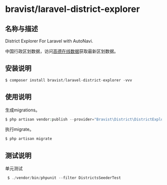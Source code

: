# bravist/laravel-district-explorer

## 名称与描述

District Explorer For Laravel with AutoNavi. 

中国行政区划数据，访问[高德在线数据](https://webapi.amap.com/ui/1.0/ui/geo/DistrictExplorer/assets/d_v1/country_tree.json)获取最新区划数据。

## 安装说明

```php
$ composer install bravist/laravel-district-explorer -vvv
```

## 使用说明

生成migrations。
```php
$ php artisan vendor:publish --provider="Bravist\District\DistrictExplorerServiceProvider"
```

执行migrate。

```php
$ php artisan migrate
```

## 测试说明

单元测试

```php
 $ ./vendor/bin/phpunit --filter DistrictsSeederTest
```

